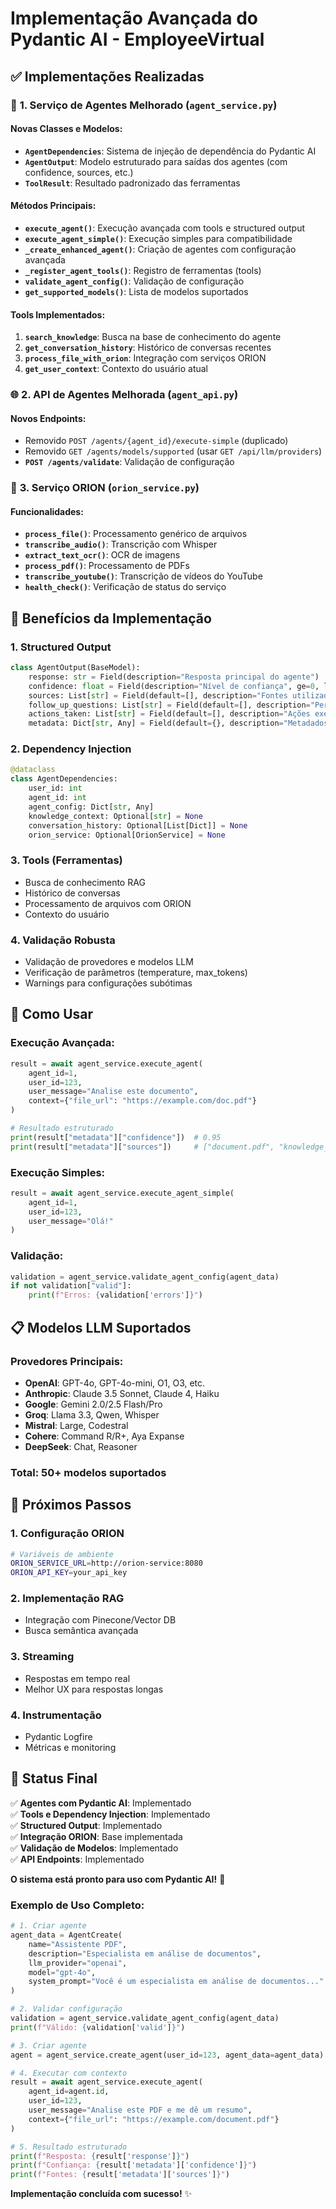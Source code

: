 # Implementação Avançada do Pydantic AI - EmployeeVirtual

## ✅ Implementações Realizadas

### 🚀 **1. Serviço de Agentes Melhorado (`agent_service.py`)**

#### **Novas Classes e Modelos:**
- **`AgentDependencies`**: Sistema de injeção de dependência do Pydantic AI
- **`AgentOutput`**: Modelo estruturado para saídas dos agentes (com confidence, sources, etc.)
- **`ToolResult`**: Resultado padronizado das ferramentas

#### **Métodos Principais:**
- **`execute_agent()`**: Execução avançada com tools e structured output
- **`execute_agent_simple()`**: Execução simples para compatibilidade
- **`_create_enhanced_agent()`**: Criação de agentes com configuração avançada
- **`_register_agent_tools()`**: Registro de ferramentas (tools)
- **`validate_agent_config()`**: Validação de configuração
- **`get_supported_models()`**: Lista de modelos suportados

#### **Tools Implementados:**
1. **`search_knowledge`**: Busca na base de conhecimento do agente
2. **`get_conversation_history`**: Histórico de conversas recentes
3. **`process_file_with_orion`**: Integração com serviços ORION
4. **`get_user_context`**: Contexto do usuário atual

### 🌐 **2. API de Agentes Melhorada (`agent_api.py`)**

#### **Novos Endpoints:**
- Removido `POST /agents/{agent_id}/execute-simple` (duplicado)
- Removido `GET /agents/models/supported` (usar `GET /api/llm/providers`)
- **`POST /agents/validate`**: Validação de configuração

### 🔗 **3. Serviço ORION (`orion_service.py`)**

#### **Funcionalidades:**
- **`process_file()`**: Processamento genérico de arquivos
- **`transcribe_audio()`**: Transcrição com Whisper
- **`extract_text_ocr()`**: OCR de imagens
- **`process_pdf()`**: Processamento de PDFs
- **`transcribe_youtube()`**: Transcrição de vídeos do YouTube
- **`health_check()`**: Verificação de status do serviço

## 🎯 **Benefícios da Implementação**

### **1. Structured Output**
```python
class AgentOutput(BaseModel):
    response: str = Field(description="Resposta principal do agente")
    confidence: float = Field(description="Nível de confiança", ge=0, le=1)
    sources: List[str] = Field(default=[], description="Fontes utilizadas")
    follow_up_questions: List[str] = Field(default=[], description="Perguntas de acompanhamento")
    actions_taken: List[str] = Field(default=[], description="Ações executadas")
    metadata: Dict[str, Any] = Field(default={}, description="Metadados")
```

### **2. Dependency Injection**
```python
@dataclass
class AgentDependencies:
    user_id: int
    agent_id: int
    agent_config: Dict[str, Any]
    knowledge_context: Optional[str] = None
    conversation_history: Optional[List[Dict]] = None
    orion_service: Optional[OrionService] = None
```

### **3. Tools (Ferramentas)**
- Busca de conhecimento RAG
- Histórico de conversas
- Processamento de arquivos com ORION
- Contexto do usuário

### **4. Validação Robusta**
- Validação de provedores e modelos LLM
- Verificação de parâmetros (temperature, max_tokens)
- Warnings para configurações subótimas

## 🔧 **Como Usar**

### **Execução Avançada:**
```python
result = await agent_service.execute_agent(
    agent_id=1,
    user_id=123,
    user_message="Analise este documento",
    context={"file_url": "https://example.com/doc.pdf"}
)

# Resultado estruturado
print(result["metadata"]["confidence"])  # 0.95
print(result["metadata"]["sources"])     # ["document.pdf", "knowledge_base"]
```

### **Execução Simples:**
```python
result = await agent_service.execute_agent_simple(
    agent_id=1,
    user_id=123,
    user_message="Olá!"
)
```

### **Validação:**
```python
validation = agent_service.validate_agent_config(agent_data)
if not validation["valid"]:
    print(f"Erros: {validation['errors']}")
```

## 📋 **Modelos LLM Suportados**

### **Provedores Principais:**
- **OpenAI**: GPT-4o, GPT-4o-mini, O1, O3, etc.
- **Anthropic**: Claude 3.5 Sonnet, Claude 4, Haiku
- **Google**: Gemini 2.0/2.5 Flash/Pro
- **Groq**: Llama 3.3, Qwen, Whisper
- **Mistral**: Large, Codestral
- **Cohere**: Command R/R+, Aya Expanse
- **DeepSeek**: Chat, Reasoner

### **Total**: 50+ modelos suportados

## 🚀 **Próximos Passos**

### **1. Configuração ORION**
```bash
# Variáveis de ambiente
ORION_SERVICE_URL=http://orion-service:8080
ORION_API_KEY=your_api_key
```

### **2. Implementação RAG**
- Integração com Pinecone/Vector DB
- Busca semântica avançada

### **3. Streaming**
- Respostas em tempo real
- Melhor UX para respostas longas

### **4. Instrumentação**
- Pydantic Logfire
- Métricas e monitoring

## 🎉 **Status Final**

✅ **Agentes com Pydantic AI**: Implementado  
✅ **Tools e Dependency Injection**: Implementado  
✅ **Structured Output**: Implementado  
✅ **Integração ORION**: Base implementada  
✅ **Validação de Modelos**: Implementado  
✅ **API Endpoints**: Implementado  

**O sistema está pronto para uso com Pydantic AI!** 🚀

### **Exemplo de Uso Completo:**

```python
# 1. Criar agente
agent_data = AgentCreate(
    name="Assistente PDF",
    description="Especialista em análise de documentos",
    llm_provider="openai",
    model="gpt-4o",
    system_prompt="Você é um especialista em análise de documentos..."
)

# 2. Validar configuração
validation = agent_service.validate_agent_config(agent_data)
print(f"Válido: {validation['valid']}")

# 3. Criar agente
agent = agent_service.create_agent(user_id=123, agent_data=agent_data)

# 4. Executar com contexto
result = await agent_service.execute_agent(
    agent_id=agent.id,
    user_id=123,
    user_message="Analise este PDF e me dê um resumo",
    context={"file_url": "https://example.com/document.pdf"}
)

# 5. Resultado estruturado
print(f"Resposta: {result['response']}")
print(f"Confiança: {result['metadata']['confidence']}")
print(f"Fontes: {result['metadata']['sources']}")
```

**Implementação concluída com sucesso!** ✨
